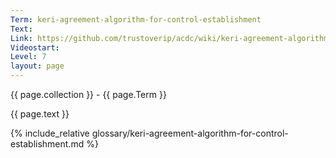 ```yaml
---
Term: keri-agreement-algorithm-for-control-establishment
Text: 
Link: https://github.com/trustoverip/acdc/wiki/keri-agreement-algorithm-for-control-establishment.md
Videostart: 
Level: 7
layout: page
---
```


{{ page.collection }} - {{ page.Term }}

   {{ page.text }}

{% include_relative glossary/keri-agreement-algorithm-for-control-establishment.md %}
